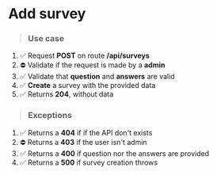 # Add survey

> ### Use case

1. ✅ Request **POST** on route **/api/surveys**
2. ⛔️ Validate if the request is made by a **admin**
3. ✅ Validate that **question** and **answers** are valid
4. ✅ **Create** a survey with the provided data
5. ✅ Returns **204**, without data

> ### Exceptions

1. ✅ Returns a **404** if if the API don't exists
2. ⛔️ Returns a **403** if the user isn't admin
3. ✅ Returns a **400** if question nor the answers are provided
4. ✅ Returns a **500** if survey creation throws